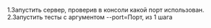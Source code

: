 1.Запустить сервер, проверив в консоли какой порт использован.
2.Запустить тесты с аргументом --port=Порт, из 1 шага

